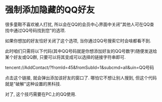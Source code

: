 # 强制添加隐藏的QQ好友

很多童鞋不喜欢被人打扰, 所以会在QQ的会员中心界面中关闭"其他人可在QQ查找中通过QQ号码找到您"的选项.

如果你想加的好友恰好关闭了这个选项, 当你通过QQ号搜索它时会啥都看不到.

此时咱们只需将以下代码(其中QQ号码就是你想添加好友的QQ号数字)随便发送给某个好友或QQ群, 只要可以将其变成可以选择的链接字符串即可.

tencent://AddContact/?fromId=45&fromSubId=1&subcmd=all&uin=QQ号码

点击这个链接, 就会弹出添加该好友的窗口了. 哪怕它不想让别人搜到, 但这个代码就是"破解"这种设置的黑科技.

对了, 这个技巧需要在PC上的QQ使用.
